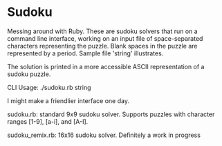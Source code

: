 # Sudoku
Messing around with Ruby.  These are sudoku solvers that run on a command line interface, working on an input file of space-separated characters representing the puzzle.  Blank spaces in the puzzle are represented by a period. Sample file 'string' illustrates.  

The solution is printed in a more accessible ASCII representation of a sudoku puzzle.

CLI Usage: ./sudoku.rb string
 
I might make a friendlier interface one day.

sudoku.rb: standard 9x9 sudoku solver. Supports puzzles with character ranges [1-9], [a-i], and [A-I].

sudoku_remix.rb: 16x16 sudoku solver.  Definitely a work in progress
